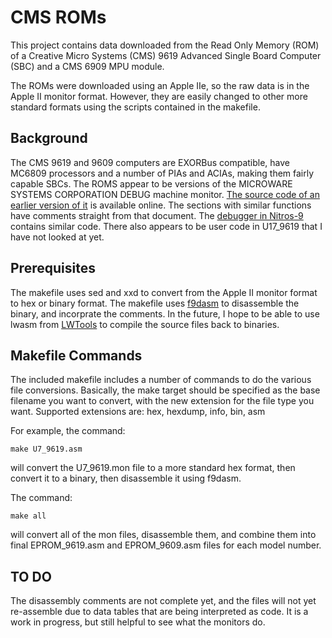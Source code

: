# CMS ROMs

This project contains data downloaded from the Read Only Memory (ROM) of a 
Creative Micro Systems (CMS) 9619 Advanced Single Board Computer (SBC) and a 
CMS 6909 MPU module.

The ROMs were downloaded using an Apple IIe, so the raw data is in the 
Apple II monitor format. However, they are easily changed to other more 
standard formats using the scripts contained in the makefile.

## Background

The CMS 9619 and 9609 computers are EXORBus compatible, have MC6809 processors and a number of PIAs and ACIAs, making them fairly capable SBCs. The ROMS appear to be versions of the MICROWARE SYSTEMS CORPORATION DEBUG machine monitor. [The source code of an earlier version of it](http://www.retro.co.za/6809/documents/debug09.pdf) is available online. The sections with similar functions have comments straight from that document. The [debugger in Nitros-9](https://github.com/boisy/nitros9/blob/master/level1/cmds/debug.asm) contains similar code. There also appears to be user code in U17_9619 that I have not looked at yet.

## Prerequisites

The makefile uses sed and xxd to convert from the Apple II monitor format to hex
or binary format.
The makefile uses [f9dasm](https://github.com/Arakula/f9dasm) to disassemble the
binary, and incorprate the comments.
In the future, I hope to be able to use lwasm from [LWTools](https://github.com/milliluk/LWTools) to compile the source files back to binaries.

## Makefile Commands

The included makefile includes a number of commands to do the various file 
conversions. Basically, the make target should be specified as the base filename
 you want to convert, with the new extension for the file type you want. 
Supported extensions are: hex, hexdump, info, bin, asm

For example, the command:

`make U7_9619.asm`

will convert the U7_9619.mon file to a more standard hex format, then convert it to a binary, then disassemble it using f9dasm.

The command:

`make all`

will convert all of the mon files, disassemble them, and combine them into final EPROM_9619.asm and EPROM_9609.asm files for each model number.

## TO DO

The disassembly comments are not complete yet, and the files will not yet re-assemble due to data tables that are being interpreted as code. It is a work in progress, but still helpful to see what the monitors do.
